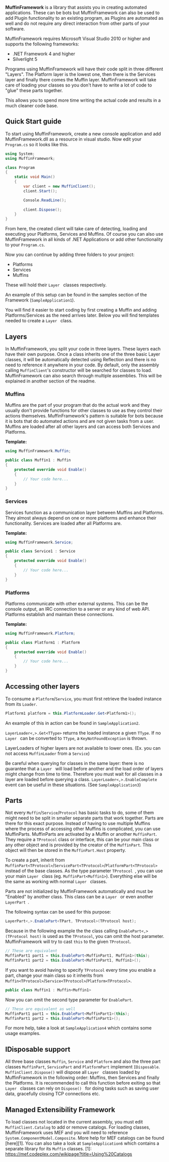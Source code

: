 **MuffinFramework** is a library that assists you in creating automated applications. These can be bots but MuffinFramework can also be used to add Plugin functionality to an existing program, as Plugins are automated as well and do not require any direct interaction from other parts of your software.

MuffinFramework requires Microsoft Visual Studio 2010 or higher and supports the following frameworks:

- .NET Framework 4 and higher
- Silverlight 5

Programs using MuffinFramework will have their code split in three different "Layers". The Platform layer is the lowest one, then there is the Services layer and finally there comes the Muffin layer. MuffinFramework will take care of loading your classes so you don't have to write a lot of code to "glue" these parts together. 

This allows you to spend more time writing the actual code and results in a much cleaner code base.

## Quick Start guide
To start using MuffinFramework, create a new console application and add MuffinFramework.dll as a resource in visual studio.
Now edit your ```Program.cs``` so it looks like this.

```csharp
using System;
using MuffinFramework;

class Program
{
    static void Main()
    {
        var client = new MuffinClient();
        client.Start();

        Console.ReadLine();
        
        client.Dispose();
    }
}
```
From here, the created client will take care of detecting, loading and executing your Platforms, Services and Muffins. Of course you can also use MuffinFramework in all kinds of .NET Applications or add other functionality to your ```Program.cs```.

Now you can continue by adding three folders to your project:

- Platforms
- Services
- Muffins

These will hold their  ```Layer ``` classes respectively.

An example of this setup can be found in the samples section of the Framework (```SampleApplication1```).

You will find it easier to start coding by first creating a Muffin and adding Platforms/Services as the need arrives later. Below you will find templates needed to create a  ```Layer ``` class.

## Layers
In MuffinFramework, you split your code in three layers. These layers each have their own purpose. Once a class inherits one of the three basic Layer classes, it will be automatically detected using Reflection and there is no need to reference it anywhere in your code. By default, only the assembly calling ```MuffinClient```'s constructor will be searched for classes to load. MuffinFramework can also search through multiple assemblies. This will be explained in another section of the readme.


### Muffins
Muffins are the part of your program that do the actual work and they usually don't provide functions for other classes to use as they control their actions themselves. MuffinFramework's pattern is suitable for bots because it is bots that do automated actions and are not given tasks from a user. Muffins are loaded after all other layers and can access both Services and Platforms. 

**Template:**
```csharp
using MuffinFramework.Muffin;

public class Muffin1 : Muffin
{
    protected override void Enable()
    {
        // Your code here...
    }
}
```

### Services
Services function as a communication layer between Muffins and Platforms. They almost always depend on one or more platforms and enhance their functionality. Services are loaded after all Platforms are.

**Template:**
```csharp
using MuffinFramework.Service;

public class Service1 : Service
{
    protected override void Enable()
    {
        // Your code here...
    }
}
```

### Platforms
Platforms communicate with other external systems. This can be the console output, an IRC connection to a server or any kind of web API. Platforms establish and maintain these connections.

**Template:**
```csharp
using MuffinFramework.Platform;

public class Platform1 : Platform
{
    protected override void Enable()
    {
        // Your code here...
    }
}
```

## Accessing other layers
To consume a ```Platform```/```Service```, you must first retrieve the loaded instance from its ```Loader```.
```csharp
Platform1 platform = this.PlatformLoader.Get<Platform1>();
```

An example of this in action can be found in ```SampleApplication2```.

 ```LayerLoader<,>.Get<TType>``` returns the loaded instance a given ```TType```. If no  ```Layer ``` can be converted to ```TType```, a ```KeyNotFoundException``` is thrown.

LayerLoaders of higher layers are not available to lower ones. (Ex. you can not access ```MuffinLoader``` from a ```Service```)

Be careful when querying for classes in the same layer: there is no guarantee that a  ```Layer ``` will load before another and the load order of layers might change from time to time. Therefore you must wait for all classes in a layer are loaded before querying a class. ```LayerLoader<,>.EnableComplete``` event can be useful in these situations. (See ```SampleApplication3```)

## Parts
Not every ```Muffin```/```Service```/```Protocol``` has basic tasks to do, some of them might need to be split in smaller separate parts that work together. Parts are there for this exact purpose. Instead of having to use multiple Muffins where the process of accessing other Muffins is complicated, you can use MuffinParts. MuffinParts are activated by a Muffin or another ```MuffinPart```.
They require a ```TProtocol``` class or interface, this can be your main class or any other object and is provided by the creator of the ```MuffinPart```. This object will then be stored in the ```MuffinPart.Host``` property.

To create a part, inherit from ```MuffinPart<TProtocol>```/```ServicePart<TProtocol>```/```PlatformPart<TProtocol>``` instead of  the base classes. As the type parameter  ```TProtocol ```, you can use your main  ```Layer ``` class (eg. ```MuffinPart<Muffin1>```). Everything else will be the same as working with normal  ```Layer ``` classes.

Parts are not initialized by MuffinFramework automatically and must be "Enabled" by another class. This class can be a  ```Layer ``` or even another  ```LayerPart ```.

The following syntax can be used for this purpose:
```csharp
LayerPart<,>.EnablePart<TPart, TProtocol>(TProtocol host);
```

Because in the following example the the class calling ```EnablePart<,>(TProtocol host)``` is used as the ```TProtocol```, you can omit the host parameter. MuffinFramework will try to cast ```this``` to the given ```TProtocol```.
```csharp
// These are equivalent
MuffinPart1 part1 = this.EnablePart<MuffinPart1, Muffin1>(this);
MuffinPart1 part2 = this.EnablePart<MuffinPart1, Muffin1>();
```

If you want to avoid having to specify ```TProtocol``` every time you enable a part, change your main class so it inherits from ```Muffin<TProtocol>```/```Service<TProtocol>```/```Platform<TProtocol>```. 

```csharp
public class Muffin1 : Muffin<Muffin1>
```
Now you can omit the second type parameter for ```EnablePart```.

```csharp
// These are equivalent as well
MuffinPart1 part1 = this.EnablePart<MuffinPart1>(this);
MuffinPart1 part2 = this.EnablePart<MuffinPart1>();
```
For more help, take a look at ```SampleApplication4``` which contains some usage examples.

## IDisposable support
All three base classes ```Muffin```, ```Service``` and ```Platform``` and also the three part classes ```MuffinPart```, ```ServicePart``` and ```PlatformPart``` implement ```IDisposable```. 
```MuffinClient.Dispose()``` will dispose all  ```Layer ``` classes loaded by MuffinFramework in the following order: Muffins, then Services and finally the Platforms. It is recommended to call this function before exiting so that  ```Layer ``` classes can rely on  ```Dispose() ``` for doing tasks such as saving user data, gracefully closing TCP connections etc.

## Managed Extensibility Framework
To load classes not located in the current assembly, you must edit ```MuffinClient.Catalog``` to add or remove catalogs. For loading classes, MuffinFramework uses MEF and you will need to reference ```System.ComponentModel.Composite```. More help for MEF catalogs can be found [here][1]. You can also take a look at ```SampleApplication6``` which contains a separate library for its ```Muffin``` classes.
  [1]: https://mef.codeplex.com/wikipage?title=Using%20Catalogs 
